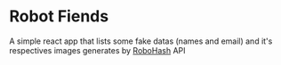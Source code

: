 # Robot Fiends
A simple react app that lists some fake datas (names and email) and it's respectives images generates by [RoboHash](https://robohash.org) API